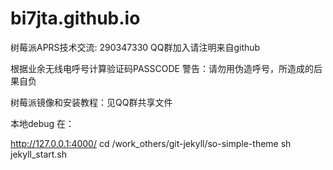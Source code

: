 # bi7jta.github.io
树莓派APRS技术交流: 290347330 QQ群加入请注明来自github

根据业余无线电呼号计算验证码PASSCODE 警告：请勿用伪造呼号，所造成的后果自负

树莓派镜像和安装教程：见QQ群共享文件

本地debug 在：


http://127.0.0.1:4000/
cd /work_others/git-jekyll/so-simple-theme 
sh jekyll_start.sh